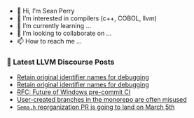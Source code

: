 - 👋 Hi, I’m Sean Perry
- 👀 I’m interested in compilers (c++, COBOL, llvm)
- 🌱 I’m currently learning ...
- 💞️ I’m looking to collaborate on ...
- 📫 How to reach me ...

<!---
s66perry/s66perry is a ✨ special ✨ repository because its `README.md` (this file) appears on your GitHub profile.
You can click the Preview link to take a look at your changes.
--->
### 📕 Latest LLVM Discourse Posts

<!-- DISCOURSE-LLVM:START -->
- [Retain original identifier names for debugging](https://discourse.llvm.org/t/retain-original-identifier-names-for-debugging/76417?page=2#post_25)
- [Retain original identifier names for debugging](https://discourse.llvm.org/t/retain-original-identifier-names-for-debugging/76417?page=2#post_24)
- [RFC: Future of Windows pre-commit CI](https://discourse.llvm.org/t/rfc-future-of-windows-pre-commit-ci/76840?page=3#post_56)
- [User-created branches in the monorepo are often misused](https://discourse.llvm.org/t/user-created-branches-in-the-monorepo-are-often-misused/75544?page=2#post_38)
- [`Sema.h` reorganization PR is going to land on March 5th](https://discourse.llvm.org/t/sema-h-reorganization-pr-is-going-to-land-on-march-5th/77147#post_1)
<!-- DISCOURSE-LLVM:END -->
